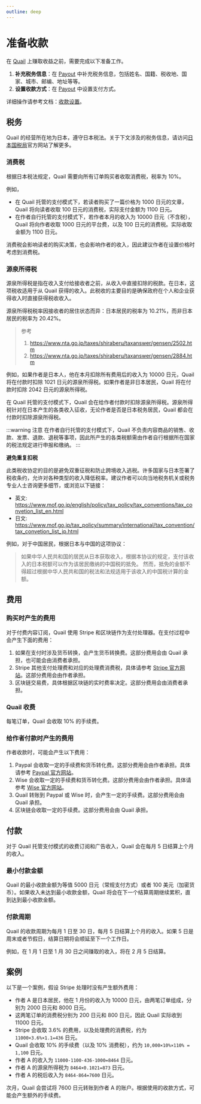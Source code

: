 ```yaml
---
outline: deep
---
```


# 准备收款

在 [Quail](https://quail.ink) 上赚取收益之前，需要完成以下准备工作。

1. **补充税务信息**：在 [Payout](https://quail.ink/dashboard/profile/payout) 中补充税务信息，包括姓名、国籍、税收地、国家、城市、邮编、地址等等。
2. **设置收款方式**：在 [Payout](https://quail.ink/dashboard/profile/payout) 中设置支付方式。

详细操作请参考文档：[收款设置](./payout-settings)。

## 税务

Quail 的经营所在地为日本，遵守日本税法。关于下文涉及的税务信息，请访问[日本国税局](https://www.nta.go.jp)官方网站了解更多。

### 消费税

根据日本税法规定，Quail 需要向所有订单购买者收取消费税，税率为 10%。

例如，

- 在 Quail 托管的支付模式下，若读者购买了一篇价格为 1000 日元的文章，Quail 将向读者收取 100 日元的消费税，实际支付金额为 1100 日元。
- 在作者自行托管的支付模式下，若作者本月的收入为 10000 日元（不含税），Quail 将向作者收取 1000 日元的平台费，以及 100 日元的消费税。实际收取金额为 1100 日元。

消费税会影响读者的购买决策，也会影响作者的收入，因此建议作者在设置价格时考虑到消费税。

### 源泉所得税

源泉所得税是指在收入支付给接收者之前，从收入中直接扣除的税款。在日本，这项税收适用于从 Quail 获得的收入。此税收的主要目的是确保政府在个人和企业获得收入时直接获得税收收入。

源泉所得税税率因接收者的居住状态而异：日本居民的税率为 10.21%，而非日本居民的税率为 20.42%。

> 参考
>
> 1. https://www.nta.go.jp/taxes/shiraberu/taxanswer/gensen/2502.htm
> 2. https://www.nta.go.jp/taxes/shiraberu/taxanswer/gensen/2884.htm

例如，如果作者是日本人，他在本月扣除所有费用后的收入为 10000 日元，Quail 将在付款时扣除 1021 日元的源泉所得税。如果作者是非日本居民，Quail 将在付款时扣除 2042 日元的源泉所得税。

在 Quail 托管的支付模式下，Quail 会在给作者付款时扣除源泉所得税。源泉所得税针对在日本产生的各类收入征收，无论作者是否是日本税务居民，Quail 都会在付款时扣除源泉所得税。

:::warning 注意
在作者自行托管的支付模式下，Quail 不负责内容商品的销售、收款、发票、退款、退税等事项，因此所产生的各类税额需由作者自行根据所在国家的税法规定进行申报和缴纳。
:::

**避免重复扣税**

此类税收协定的目的是避免双重征税和防止跨境收入逃税。许多国家与日本签署了税收条约，允许对各种类型的收入降低税率。建议作者可以向当地税务机关或税务专业人士咨询更多细节，或浏览以下链接：

- 英文: https://www.mof.go.jp/english/policy/tax_policy/tax_conventions/tax_convetion_list_en.html
- 日文: https://www.mof.go.jp/tax_policy/summary/international/tax_convention/tax_convetion_list_jp.html

例如，对于中国居民，根据日本与中国的这项协议：

> 如果中华人民共和国的居民从日本获取收入，根据本协议的规定，支付该收入的日本税额可以作为该居民缴纳的中国税的抵免。
> 然而，抵免的金额不得超过根据中华人民共和国的税法和法规适用于该收入的中国税计算的金额。

## 费用

### 购买时产生的费用

对于付费内容订阅，Quail 使用 Stripe 和区块链作为支付处理器。在支付过程中会产生下面的费用：

1. 如果在支付时涉及货币转换，会产生货币转换费。这部分费用会由 Quail 承担，也可能会由消费者承担。
2. Stripe 其他支付处理费和对应的处理费消费税，具体请参考 [Stripe 官方网站](https://stripe.com/en-jp/pricing)。这部分费用会由作者承担。
3. 区块链交易费，具体根据区块链的实时费率决定。这部分费用会由消费者承担。

### Quail 收费

每笔订单，Quail 会收取 10% 的手续费。

### 给作者付款时产生的费用

作者收款时，可能会产生以下费用：

1. Paypal 会收取一定的手续费和货币转化费。这部分费用会由作者承担。具体请参考 [Paypal 官方网站](https://www.paypal.com/us/webapps/mpp/paypal-fees)。
2. Wise 会收取一定的手续费和货币转化费。这部分费用会由作者承担。具体请参考 [Wise 官方网站](https://wise.com/jp/pricing/)。
3. Quail 转账到 Paypal 或 Wise 时，会产生一定的手续费。这部分费用会由 Quail 承担。
4. 区块链会收取一定的手续费。这部分费用会由 Quail 承担。

## 付款

对于 Quail 托管支付模式的收费订阅和广告收入，Quail 会在每月 5 日结算上个月的收入。

### 最小付款金额

Quail 的最小收款金额为等值 5000 日元（常规支付方式）或者 100 美元（加密货币）。如果收入未达到最小收款金额，Quail 将会在下一个结算周期继续累积，直到达到最小收款金额。

### 付款周期

Quail 的收款周期为每月 1 日至 30 日，每月 5 日结算上个月的收入。如果 5 日是周末或者节假日，结算日期将会顺延至下一个工作日。

例如，在 1 月 1 日至 1 月 30 日之间赚取的收入，将在 2 月 5 日结算。

## 案例

以下是一个案例，假设 Stripe 处理时没有产生额外费用：

- 作者 A 是日本居民，他在 1 月份的收入为 10000 日元，由两笔订单组成，分别为 2000 日元和 8000 日元。
- 这两笔订单的消费税分别为 200 日元和 800 日元，因此 Quail 实际收到 11000 日元。
- Stripe 会收取 3.6% 的费用，以及处理费的消费税，约为 `11000×3.6%×1.1=436` 日元。
- Quail 会收取 10% 的手续费（以及 10% 消费税），约为 `10,000×10%×110% = 1,100` 日元。
- 作者 A 的收入为 `11000-1100-436-1000=8464` 日元。
- 作者 A 的源泉所得税为 `8464×0.1021=873` 日元。
- 作者 A 的税后收入为 `8464-864=7600` 日元。

次月，Quail 会尝试将 7600 日元转账到作者 A 的账户。根据使用的收款方式，可能会产生额外的手续费。
